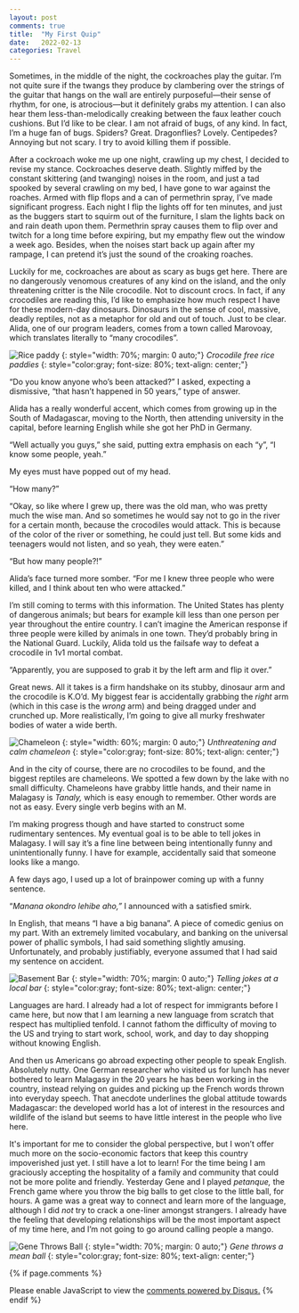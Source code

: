 ```yaml
---
layout: post
comments: true
title:  "My First Quip"
date:   2022-02-13
categories: Travel
---
```




Sometimes, in the middle of the night, the cockroaches play the guitar. I’m not quite sure if the twangs they produce by clambering over the strings of the guitar that hangs on the wall are entirely purposeful—their sense of rhythm, for one, is atrocious—but it definitely grabs my attention. I can also hear them less-than-melodically creaking between the faux leather couch cushions. But I’d like to be clear. I am not afraid of bugs, of any kind. In fact, I’m a huge fan of bugs. Spiders? Great. Dragonflies? Lovely. Centipedes? Annoying but not scary. I try to avoid killing them if possible.

After a cockroach woke me up one night, crawling up my chest, I decided to revise my stance. Cockroaches deserve death. Slightly miffed by the constant skittering (and twanging) noises in the room, and just a tad spooked by several crawling on my bed, I have gone to war against the roaches. Armed with flip flops and a can of permethrin spray, I’ve made significant progress. Each night I flip the lights off for ten minutes, and just as the buggers start to squirm out of the furniture, I slam the lights back on and rain death upon them. Permethrin spray causes them to flip over and twitch for a long time before expiring, but my empathy flew out the window a week ago. Besides, when the noises start back up again after my rampage, I can pretend it’s just the sound of the croaking roaches.

Luckily for me, cockroaches are about as scary as bugs get here. There are no dangerously venomous creatures of any kind on the island, and the only threatening critter is the Nile crocodile. Not to discount crocs. In fact, if any crocodiles are reading this, I’d like to emphasize how much respect I have for these modern-day dinosaurs. Dinosaurs in the sense of cool, massive, deadly reptiles, not as a metaphor for old and out of touch. Just to be clear. Alida, one of our program leaders, comes from a town called Marovoay, which translates literally to “many crocodiles”.


![Rice paddy](/assets/ricepaddies.jpg)
{: style="width: 70%; margin: 0 auto;"}
*Crocodile free rice paddies*
{: style="color:gray; font-size: 80%; text-align: center;"}

“Do you know anyone who’s been attacked?” I asked, expecting a dismissive, “that hasn’t happened in 50 years,” type of answer.

Alida has a really wonderful accent, which comes from growing up in the South of Madagascar, moving to the North, then attending university in the capital, before learning English while she got her PhD in Germany.

“Well actually you guys,” she said, putting extra emphasis on each “y”, “I know some people, yeah.”

My eyes must have popped out of my head.

“How many?”

“Okay, so like where I grew up, there was the old man, who was pretty much the wise man. And so sometimes he would say not to go in the river for a certain month, because the crocodiles would attack. This is because of the color of the river or something, he could just tell. But some kids and teenagers would not listen, and so yeah, they were eaten.”

“But how many people?!”

Alida’s face turned more somber. “For me I knew three people who were killed, and I think about ten who were attacked.”

I’m still coming to terms with this information. The United States has plenty of dangerous animals; but bears for example kill less than one person per year throughout the entire country. I can’t imagine the American response if three people were killed by animals in one town. They’d probably bring in the National Guard. Luckily, Alida told us the failsafe way to defeat a crocodile in 1v1 mortal combat.

“Apparently, you are supposed to grab it by the left arm and flip it over.”

Great news. All it takes is a firm handshake on its stubby, dinosaur arm and the crocodile is K.O’d. My biggest fear is accidentally grabbing the _right_ arm (which in this case is the _wrong_ arm) and being dragged under and crunched up. More realistically, I’m going to give all murky freshwater bodies of water a wide berth.

![Chameleon](/assets/holdingchameleon.JPG)
{: style="width: 60%; margin: 0 auto;"}
*Unthreatening and calm chameleon*
{: style="color:gray; font-size: 80%; text-align: center;"}

And in the city of course, there are no crocodiles to be found, and the biggest reptiles are chameleons. We spotted a few down by the lake with no small difficulty. Chameleons have grabby little hands, and their name in Malagasy is _Tanaly,_ which is easy enough to remember. Other words are not as easy. Every single verb begins with an M.

I’m making progress though and have started to construct some rudimentary sentences. My eventual goal is to be able to tell jokes in Malagasy. I will say it’s a fine line between being intentionally funny and unintentionally funny. I have for example, accidentally said that someone looks like a mango.

A few days ago, I used up a lot of brainpower coming up with a funny sentence.

“_Manana okondro lehibe aho,”_ I announced with a satisfied smirk.

In English, that means “I have a big banana”. A piece of comedic genius on my part. With an extremely limited vocabulary, and banking on the universal power of phallic symbols, I had said something slightly amusing. Unfortunately, and probably justifiably, everyone assumed that I had said my sentence on accident.

![Basement Bar](/assets/basementbar.jpg)
{: style="width: 70%; margin: 0 auto;"}
*Telling jokes at a local bar*
{: style="color:gray; font-size: 80%; text-align: center;"}

Languages are hard. I already had a lot of respect for immigrants before I came here, but now that I am learning a new language from scratch that respect has multiplied tenfold. I cannot fathom the difficulty of moving to the US and trying to start work, school, work, and day to day shopping without knowing English.

And then us Americans go abroad expecting other people to speak English. Absolutely nutty. One German researcher who visited us for lunch has never bothered to learn Malagasy in the 20 years he has been working in the country, instead relying on guides and picking up the French words thrown into everyday speech. That anecdote underlines the global attitude towards Madagascar: the developed world has a lot of interest in the resources and wildlife of the island but seems to have little interest in the people who live here.

It's important for me to consider the global perspective, but I won’t offer much more on the socio-economic factors that keep this country impoverished just yet. I still have a lot to learn! For the time being I am graciously accepting the hospitality of a family and community that could not be more polite and friendly. Yesterday Gene and I played _petanque,_ the French game where you throw the big balls to get close to the little ball, for hours. A game was a great way to connect and learn more of the language, although I did _not_ try to crack a one-liner amongst strangers. I already have the feeling that developing relationships will be the most important aspect of my time here, and I’m not going to go around calling people a mango.

![Gene Throws Ball](/assets/genepetanque.jpg)
{: style="width: 70%; margin: 0 auto;"}
*Gene throws a mean ball*
{: style="color:gray; font-size: 80%; text-align: center;"}


{% if page.comments %}
<div id="disqus_thread"></div>
<script>
    /**
    *  RECOMMENDED CONFIGURATION VARIABLES: EDIT AND UNCOMMENT THE SECTION BELOW TO INSERT DYNAMIC VALUES FROM YOUR PLATFORM OR CMS.
    *  LEARN WHY DEFINING THESE VARIABLES IS IMPORTANT: https://disqus.com/admin/universalcode/#configuration-variables    */
    /*
    var disqus_config = function () {
    this.page.url = 'https://www.hughgabriel.com/Travel/2022/02/13/My-First-Quip.html';  // Replace PAGE_URL with your page's canonical URL variable
    this.page.identifier = '/Travel/2022/02/13/My-First-Quip.html'; // Replace PAGE_IDENTIFIER with your page's unique identifier variable
    };
    */
    (function() { // DON'T EDIT BELOW THIS LINE
    var d = document, s = d.createElement('script');
    s.src = 'https://hughsblog-1.disqus.com/embed.js';
    s.setAttribute('data-timestamp', +new Date());
    (d.head || d.body).appendChild(s);
    })();
</script>
<noscript>Please enable JavaScript to view the <a href="https://disqus.com/?ref_noscript">comments powered by Disqus.</a></noscript>
{% endif %}
